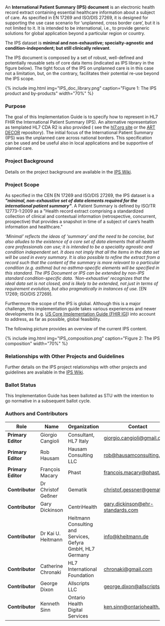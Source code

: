 An **International Patient Summary (IPS) document** is an electronic health record extract containing essential healthcare information about a subject of care.
As specified in EN 17269 and ISO/DIS 27269, it is designed for supporting the use case scenario for ‘unplanned, cross border care’, but it is not limited to it.
It is intended to be international, i.e., to provide generic solutions for global application beyond a particular region or country.

The IPS dataset is **minimal and non-exhaustive; specialty-agnostic and condition-independent; but still clinically relevant**.

The IPS document is composed by a set of robust, well-defined and potentially reusable sets of core data items (indicated as IPS library in the figure below). The tight focus of the IPS on unplanned care is in this case not a limitation, but, on the contrary, facilitates their potential re-use beyond the IPS scope.

{% include img.html img="IPS_doc_library.png" caption="Figure 1: The IPS product and by-products"
    width="70%" %}

### Purpose

The goal of this Implementation Guide is to specify how to represent in HL7 FHIR the International Patient Summary (IPS). An alternative representation as templated HL7 CDA R2 is also provided ( see the [hl7.org site](https://www.hl7.org/implement/standards/product_brief.cfm?product_id=483) or the [ART DECOR](https://art-decor.org/art-decor/decor-project--hl7ips-) repository). 
The initial focus of the International Patient Summary (IPS) was the unplanned care across national borders. This specification can be used and be useful also in local applications and be supportive of planned care. 


### Project Background

Details on the project background are available in the <a href="http://international-patient-summary.net/mediawiki/index.php?title=IPS_Introduction_1#Project_Background">IPS Wiki</a>.

### Project Scope

As specified in the CEN EN 17269 and ISO/DIS 27269, the IPS dataset is a <b><i>"minimal, non-exhaustive set of data elements required for the international patient summary"</i></b>. A Patient Summary is defined by ISO/TR 12773-1:2009 as a "Health record extract comprising a standardized collection of clinical and contextual information (retrospective, concurrent, prospective) that provides a snapshot in time of a subject of care’s health information and healthcare."

<i>‘Minimal’ reflects the ideas of ‘summary’ and the need to be concise, but also alludes to the existence of a core set of data elements that all health care professionals can use; it is intended to be a speciality agnostic and condition independent set. It does not imply that all the items in the data set will be used in every summary. It is also possible to refine the extract from a record such that the content of the summary is more relevant to a particular condition (e.g. asthma) but no asthma-specific elements will be specified in this standard.
The IPS Document or IPS can be extended by non-IPS standard condition-specific data.
‘Non-exhaustive’ recognizes that the ideal data set is not closed, and is likely to be extended, not just in terms of requirement evolution, but also pragmatically in instances of use. </i> [EN 17269; ISO/DIS 27269].

Furthermore the scope of the IPS is global. Although this is a major challenge, this implementation guide takes various experiences and newer developments (e.g. <a href="http://hl7.org/fhir/us/core/history.html">US Core Implementation Guide (FHIR IG)</a>) into account to address, as far as possible, global feasibility.

The following picture provides an overview of the current IPS content.

{% include img.html img="IPS_composition.png" caption="Figure 2: The IPS composition" width="70%" %}

### Relationships with Other Projects and Guidelines

Further details on the IPS project relationships with other projects and guidelines are available in the <a href="http://international-patient-summary.net/mediawiki/index.php?title=IPS_implementationguide_1#Relationships_with_other_projects_and_guidelines">IPS Wiki</a>.

### Ballot Status

This Implementation Guide has been balloted as STU with the intention to go normative in a subsequent ballot cycle.


### Authors and Contributors

| Role  | Name | Organization | Contact |
| --- | --- | --- | --- |
| **Primary Editor** | Giorgio Cangioli | Consultant, HL7 Italy | giorgio.cangioli@gmail.com |
| **Primary Editor** | Rob Hausam | Hausam Consulting LLC | rob@hausamconsulting.com |
| **Primary Editor** | François Macary | Phast | francois.macary@phast.fr |
| **Contributor** | Dr Christof Geßner | Gematik | christof.gessner@gematik.de |
| **Contributor** | Gary Dickinson | CentriHealth | gary.dickinson@ehr-standards.com |
| **Contributor** |  Dr Kai U. Heitmann | Heitmann Consulting and Services, Gefyra GmbH, HL7 Germany | info@kheitmann.de  |
| **Contributor** | Catherine Chronaki | HL7 International Foundation | chronaki@gmail.com |
| **Contributor** | George Dixon | Allscripts LLC | george.dixon@allscripts.com |
| **Contributor** | Kenneth Sinn  | Ontario Health Digital Services | ken.sinn@ontariohealth.ca |



